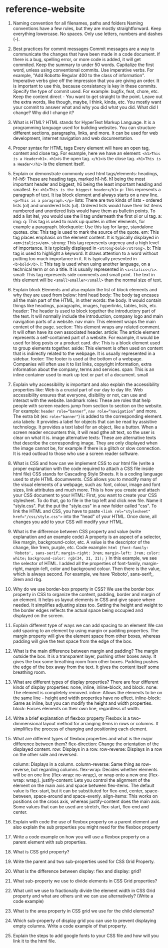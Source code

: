 # reference-website

1. Naming convention for all filenames, paths and folders
Naming conventions have a few rules, but they are mostly straightforward. Keep everything lowercase. No spaces. Only use letters, numbers and dashes (-).

2. Best practices for commit messages
Commit messages are a way to communicate the changes that have been made in a code document. If there is a bug, spelling error, or more code is added, it will get commited. Keep the summary to under 50 words. Capitalize the first word, unless using conventional commits. Use imperative verbs. For example, "Add Robotto Regular 400 to the class of information". Imperative verbs give off the impression that you are giving an order. It is important to use this, because consistancy is key in these commits. Specify the type of commit used. For example: bugfix, feat, chore, etc. Keep the content direct - You want to get straight to the point. Leave out the extra words, like though, maybe, I think, kinda, etc. You mostly want your commit to answer what and why you did what you did. What did I change? Why did I change it?

3. What is HTML?
HTML stands for HyperText Markup Language. It is a programming language used for building websites. You can structure different sections, paragraphs, links, and more. It can be used for web development, internet navigation and web documentation.

4. Proper syntax for HTML tags
Every element will have an open tag, content and close tag. For example, here we have an element: `<h1>This is a Header<h1>`. `<h1>`is the open tag. `</h1>`is the close tag. `<h1>This is a Header</h1>` is the element itself.

5. Explain or demonstrate commonly used html tags/elements:
headings, h1-h6: These are heading tags, marked h1-h6. h1 being the most important header and biggest, h6 being the least important heading and smallest. Ex: `<h1>This is the biggest header</h1>`
p: This represents a paragraph of text. It isa block element and always starts on a new line. `<p>This is a paragraph.</p>`
lists: There are two kinds of lists - ordered lists (ol) and unordered lists (ul). Ordered lists would have their list items numbered and unordered lists would have them as bulletin points. To add a list itel, you would use the li tag underneath the first ol or ul tag. 
a:
img:
q: This tag is used to mark up quotes in other elements, for example a paragraph.
blockquote: Use this tag for large, standalone quotes.
cite: This tag is used to mark the source of the quote.
em: This tag places emphasis on the element content. It is typically displayed in `<em>italics</em>`.
strong: This tag represents urgency and a high level of importance. It is typically displayed in `<strong>bold</strong>`.
b: This tag is used to highlight a keyword. It draws attention to a word without putting too much importance in it. It is typically presented in `<b>bold</b>`.
i: This tag is used when using another language, on a technical term or on a title. It is usually represented in `<i>italics</i>`.
small: This tag represents side comments and small print. The text in this element will be `<small>smaller</small>` than the normal size of text.

6. Explain block Elements and also explain the list of block elements and why they are used from below:
html
head
body: The body tag encases all the main part of the HTML, in other words: the body. It would contain things like headings, paragraphs, images, hyperlinks, tables, lists, etc.
header: The header is used to block together the introductory part of the text. It will normally include the introduction, company logo and main navigation parts of a website.
nav
main: This element wraps the main content of the page.
section: This element wraps any related comment. It will often have its own associated header.
article: The article element represents a self-contained part of a website. For example, it would be used for blog posts or a product card.
div: This is a block element used to group elements together.
aside: This element is often used on content that is indirectly related to the webpage. It is usually represented in a sidebar.
footer: The footer is used at the bottom of a webpage. Companies will often use it to list links, copyright information, extra information about the company, terms and services.
span: This is an inline container used to mark up text or part of a document.
small

7. Explain why accessibility is important and also explain the accessibility properties like:
Web is a crucial part of our day to day life. Web accessibility ensures that everyone, disibility or not, can use and interact with the website. 
landmark roles: These are roles that help people with screen readers jump from section to section on the website. For example: `header role=“banner”`, `nav role=“navigation”` and more. The extra bit (ex: `role="banner"`) is added to the corresponding element.
aria labels: It provides a label for objects that can be read by assistive technology. It provides a text label for an object, like a button. When a screen reader encounters this, it will read gthe alt text, so the user is clear on what it is.
image alternative texts: These are alternative texts that describe the corresponding image. They are only displayed when the image cannot be, for example if there is a glitch or slow connection. It is read outloud to those who use a screen reader software.

8. What is CSS and how can we implement CSS to our html file (write a proper explanation with the code required to attach a CSS file inside html file)
CSS stands for Cascading Style Sheets. It is a coding language used to style HTML documwents. CSS allows you to mnodify many of the visual elements of a webpage, such as: font, colour, image and font sizes, link attributes and much more.
This is how you create and attach your CSS document to your HTML: First, you want to create your CSS stylesheet. To do that, go to file in the top left and click new file. Name it "style.css". Put the put the "style.css" in a new folder called "css". To link the HTML and CSS, you have to paste `<link rel="stylesheet" href="/css/style.css">` into the "head" of your HTML. Once done, all changes you add to your CSS will modify your HTML.

9. What is the difference between CSS property and value (write explanation and an example code)
A property is an aspect of a selector, like margin, background-color, etc. A value is the descriptor of the change, like 1rem, purple, etc. Code example: 
    `html {font-family: 'Roboto', sans-serif;`
        `margin-right: 3rem;`
        `margin-left: 3rem;`
        `color: white;`
        `background-color: rgb(34, 31, 31);`
     `}`
In this example, we see the selector of HTML. I added all the properties of font-family, margin-right, margin-left, color and background colour. Then there is the value, which is always second. For example, we have 'Roboto', sans-serif;, 3rem and rbg.

10. Why do we use border-box property in CSS?
We use the border box property in CSS to organize the content, padding, border and margin of an element. It helps us layout elements in CSS and give space where needed. It simplifies adjusting sizes too. Setting the height and weight to the border edges reflects the actual space being occupied and displayed on the screen.

11. Explain different type of ways we can add spacing to an element
We can add spacing to an element by using margin or padding properties. The margin property will give the element space from other boxes, whereas padding will give the text space from the edge of the box.

12. What is the main difference between margin and padding?
The margin outside the box. It is a transparent layer, pushing other boxes away. It gives the box some breathing room from other boxes. Padding pushes the edge of the box away from the text. It gives the content itself some breathing room.

13. What are different types of display properties?
There are four different kinds of display properties: none, inline, inline-block, and block.
none: The element is completely removed.
inline: Allows the elements to be on the same line - height and width properties have no effect.
inline-block: Same as inline, but you can modify the height and width properties.
block: Forces elements on their own line, regardless of width.

14. Write a brief explanation of flexbox property
Flexbox is a two-dimmensional layout method for arranging items in rows or columns. It simplifies the process of changing and positioning each element.

15. What are different types of flexbox properties and what is the major difference between them?
flex-direction: Change the orientation of the displayed content.
    row: Displays in a row.
    row-reverse: Displays in a row on the other side and reversed.</li>
    column: Displays in a column.</li>
    column-reverse: Same thing as row-reverse, but regarding columns.</li>
flex-wrap: Decides whether elements will be on one line (flex-wrap: no-wrap;), or wrap onto a new one (flex-wrap: wrap;).
justify-content: Lets you control the alignment of the element on the main axis and space between flex-items. The default value is flex-start, but it can be substituted for flex-end, center, space-between, space-around and space-evenly.
align-items: This works on positions on the cross axis, whereas justify-content does the main axis. Some values that can be used are stretch, flex-start, flex-end and center.

16. Explain with code the use of flexbox property on a parent element and also explain the sub properties you might need for the flexbox property

17. Write a code example on how you will use a flexbox property on a parent element with sub properties.

18. What is CSS grid property?

19. Write the parent and two sub-properties used for CSS Grid Property.

20. What is the difference between display: flex and display: grid?

21. What sub-property we use to divide elements in CSS Grid properties?

22. What unit we use to fractionally divide the element width in CSS Grid property and what are others unit we can use alternatively? (Write a code example)

23. What is the area property in CSS grid we use for the child elements?

24. Which sub-property of display grid you can use to prevent displaying empty columns. Write a code example of that property.

25. Explain the steps to add google fonts to your CSS file and how will you link it to the html file.




